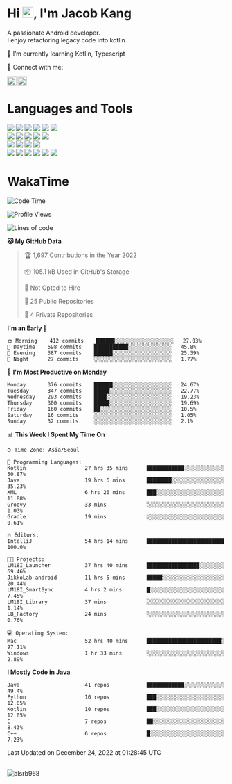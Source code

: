# Hi <img src="https://media.giphy.com/media/hvRJCLFzcasrR4ia7z/giphy.gif" width="25px">, I'm Jacob Kang
A passionate Android developer.
</br>
I enjoy refactoring legacy code into kotlin.

🌱 I’m currently learning Kotlin, Typescript

🤝 Connect with me:

<a href="https://www.linkedin.com/in/minkyu-kang-b7477b1b2/"><img align="left" src="https://raw.githubusercontent.com/yushi1007/yushi1007/main/images/linkedin.svg" alt="Minkyu Kang | LinkedIn" width="21px"/></a>
<a href="https://www.instagram.com/_jacob_kang/"><img align="left" src="https://raw.githubusercontent.com/yushi1007/yushi1007/main/images/instagram.svg" alt="Jacob Kang | Instagram" width="21px"/></a>

</br>

# Languages and Tools

<div align="left">
<img src="https://img.shields.io/badge/java-007396?logo=java&logoColor=white"/>
<img src="https://img.shields.io/badge/kotlin-7F52FF?logo=kotlin&logoColor=white"/>
<img src="https://img.shields.io/badge/python-3776AB?logo=python&logoColor=white"/>
<img src="https://img.shields.io/badge/bash shell-4EAA25?logo=gnubash&logoColor=white"/>
<img src="https://img.shields.io/badge/c-A8B9CC?logo=c&logoColor=white"/>
<img src="https://img.shields.io/badge/c++-00599C?logo=c%2b%2b&logoColor=white"/>
</div>
<div align="left">
<img src="https://img.shields.io/badge/git-F05032?logo=git&logoColor=white"/>
<img src="https://img.shields.io/badge/github-181717?logo=github&logoColor=white"/>
<img src="https://img.shields.io/badge/mysql-4479A1?logo=mysql&logoColor=white"/>
<img src="https://img.shields.io/badge/sqlite-003B57?logo=sqlite&logoColor=white"/>
<img src="https://img.shields.io/badge/amazon AWS-232F3E?logo=amazonaws&logoColor=white"/>
</div>
<div align="left">
<img src="https://img.shields.io/badge/android-3DDC84?logo=android&logoColor=white"/>
<img src="https://img.shields.io/badge/linux-FCC624?logo=linux&logoColor=white"/>
<img src="https://img.shields.io/badge/flask-000000?logo=flask&logoColor=white"/>
<img src="https://img.shields.io/badge/arduino-00979D?logo=arduino&logoColor=white"/>
</div>
<div align="left">
<img src="https://img.shields.io/badge/slack-4A154B?logo=slack&logoColor=white"/>
<img src="https://img.shields.io/badge/notion-000000?logo=notion&logoColor=white"/>
<img src="https://img.shields.io/badge/jira-0052CC?logo=jira&logoColor=white"/>
<img src="https://img.shields.io/badge/postman-FF6C37?logo=postman&logoColor=white"/>
<img src="https://img.shields.io/badge/intellij-000000?logo=intellijidea&logoColor=white"/>
<img src="https://img.shields.io/badge/pycharm-000000?logo=pycharm&logoColor=white"/>
</div>

# WakaTime

<!--START_SECTION:waka-->
![Code Time](http://img.shields.io/badge/Code%20Time-1%2C793%20hrs%2049%20mins-blue)

![Profile Views](http://img.shields.io/badge/Profile%20Views-0-blue)

![Lines of code](https://img.shields.io/badge/From%20Hello%20World%20I%27ve%20Written-189%20Thousand%20lines%20of%20code-blue)

**🐱 My GitHub Data** 

> 🏆 1,697 Contributions in the Year 2022
 > 
> 📦 105.1 kB Used in GitHub's Storage 
 > 
> 🚫 Not Opted to Hire
 > 
> 📜 25 Public Repositories 
 > 
> 🔑 4 Private Repositories  
 > 
**I'm an Early 🐤** 

```text
🌞 Morning    412 commits    ██████░░░░░░░░░░░░░░░░░░░   27.03% 
🌆 Daytime    698 commits    ███████████░░░░░░░░░░░░░░   45.8% 
🌃 Evening    387 commits    ██████░░░░░░░░░░░░░░░░░░░   25.39% 
🌙 Night      27 commits     ░░░░░░░░░░░░░░░░░░░░░░░░░   1.77%

```
📅 **I'm Most Productive on Monday** 

```text
Monday       376 commits    ██████░░░░░░░░░░░░░░░░░░░   24.67% 
Tuesday      347 commits    █████░░░░░░░░░░░░░░░░░░░░   22.77% 
Wednesday    293 commits    ████░░░░░░░░░░░░░░░░░░░░░   19.23% 
Thursday     300 commits    █████░░░░░░░░░░░░░░░░░░░░   19.69% 
Friday       160 commits    ██░░░░░░░░░░░░░░░░░░░░░░░   10.5% 
Saturday     16 commits     ░░░░░░░░░░░░░░░░░░░░░░░░░   1.05% 
Sunday       32 commits     ░░░░░░░░░░░░░░░░░░░░░░░░░   2.1%

```


📊 **This Week I Spent My Time On** 

```text
⌚︎ Time Zone: Asia/Seoul

💬 Programming Languages: 
Kotlin                   27 hrs 35 mins      ████████████░░░░░░░░░░░░░   50.87% 
Java                     19 hrs 6 mins       ████████░░░░░░░░░░░░░░░░░   35.23% 
XML                      6 hrs 26 mins       ███░░░░░░░░░░░░░░░░░░░░░░   11.88% 
Groovy                   33 mins             ░░░░░░░░░░░░░░░░░░░░░░░░░   1.03% 
Gradle                   19 mins             ░░░░░░░░░░░░░░░░░░░░░░░░░   0.61%

🔥 Editors: 
IntelliJ                 54 hrs 14 mins      █████████████████████████   100.0%

🐱‍💻 Projects: 
LM18I_Launcher           37 hrs 40 mins      █████████████████░░░░░░░░   69.46% 
JikkoLab-android         11 hrs 5 mins       █████░░░░░░░░░░░░░░░░░░░░   20.44% 
LM18I_SmartSync          4 hrs 2 mins        █░░░░░░░░░░░░░░░░░░░░░░░░   7.45% 
LM18I_Library            37 mins             ░░░░░░░░░░░░░░░░░░░░░░░░░   1.14% 
LB_Factory               24 mins             ░░░░░░░░░░░░░░░░░░░░░░░░░   0.76%

💻 Operating System: 
Mac                      52 hrs 40 mins      ████████████████████████░   97.11% 
Windows                  1 hr 33 mins        ░░░░░░░░░░░░░░░░░░░░░░░░░   2.89%

```

**I Mostly Code in Java** 

```text
Java                     41 repos            ████████████░░░░░░░░░░░░░   49.4% 
Python                   10 repos            ███░░░░░░░░░░░░░░░░░░░░░░   12.05% 
Kotlin                   10 repos            ███░░░░░░░░░░░░░░░░░░░░░░   12.05% 
C                        7 repos             ██░░░░░░░░░░░░░░░░░░░░░░░   8.43% 
C++                      6 repos             █░░░░░░░░░░░░░░░░░░░░░░░░   7.23%

```



 Last Updated on December 24, 2022 at 01:28:45 UTC
<!--END_SECTION:waka-->

</br>

<div align="left">
<img align="left" src="https://github-readme-stats.vercel.app/api/top-langs?username=alsrb968&show_icons=true&locale=en&layout=compact&theme=dark" alt="alsrb968" />
</div>
